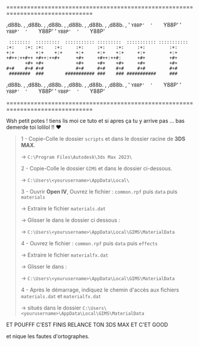 ===============================================================================

 ,d88b.    ,  ,d88b.    ,  ,d88b.    ,  ,d88b.    ,  ,d88b.    ,  ,d88b.    ,
'    `Y88P'  '    `Y88P'  '    `Y88P'  '    `Y88P'  '    `Y88P'  '    `Y88P' 

     ::::::::  :::::::::  ::::::::::: :::::::::  ::::::::::: ::::::::::: 
    :+:    :+: :+:    :+:     :+:     :+:    :+:     :+:         :+:     
    +:+        +:+    +:+     +:+     +:+    +:+     +:+         +:+     
    +#++:++#++ +#++:++#+      +#+     +#++:++#:      +#+         +#+     
           +#+ +#+            +#+     +#+    +#+     +#+         +#+     
    #+#    #+# #+#            #+#     #+#    #+#     #+#         #+#     
     ########  ###        ########### ###    ### ###########     ###    

 ,d88b.    ,  ,d88b.    ,  ,d88b.    ,  ,d88b.    ,  ,d88b.    ,  ,d88b.    ,
'    `Y88P'  '    `Y88P'  '    `Y88P'  '    `Y88P'  '    `Y88P'  '    `Y88P' 

===============================================================================

Wsh petit potes ! tiens lis moi ce tuto et si apres ça tu y arrive pas ... bas demerde toi lolilol !! ❤

> 1 - Copie-Colle le dossier `scripts` et dans le dossier racine de **3DS MAX**. 
> 
> -> `C:\Program Files\Autodesk\3ds Max 2023\`
>
> 2 - Copie-Colle le dossier `GIMS` et dans le dossier ci-dessous. 
>
> -> `C:\Users\<yourusername>\AppData\Local\`
>
> 3 - Ouvrir **Open IV**, Ouvrez le fichier : `common.rpf` puis `data` puis `materials`
>
> -> Extraire le fichier `materials.dat`
>
> -> Glisser le dans le dossier ci dessous :
>
> -> `C:\Users\<yourusername>\AppData\Local\GIMS\MaterialData`
>
> 4 - Ouvrez le fichier : `common.rpf` puis `data` puis `effects`
> 
> -> Extraire le fichier `materialfx.dat`
> 
> -> Glisser le dans :
> 
> -> `C:\Users\<yourusername>\AppData\Local\GIMS\MaterialData`
>
> 4 - Après le démarrage, indiquez le chemin d'accès aux fichiers `materials.dat` et `materialfx.dat` 
> 
> -> situés dans le dossier `C:\Users\<yourusername>\AppData\Local\GIMS\MaterialData`

ET POUFFF C'EST FINIS RELANCE TON 3DS MAX ET C'ET GOOD

et nique les fautes d'ortographes.
